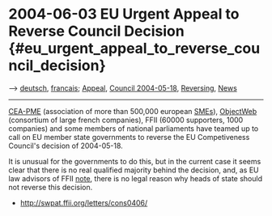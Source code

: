# 2004-06-03 EU Urgent Appeal to Reverse Council Decision {#eu_urgent_appeal_to_reverse_council_decision}

\--\> [ deutsch](Cons040603De "wikilink"), [
francais](Cons040603Fr "wikilink"); [
Appeal](LtrConsSend0406En "wikilink"), [ Council
2004-05-18](Cons040518En "wikilink"), [
Reversing](ConsReversEn "wikilink"), [ News](SwpatcninoEn "wikilink")

------------------------------------------------------------------------

[CEA-PME](http://www.cea-pme.org/ "wikilink") (association of more than
500,000 european [SMEs](SMEs "wikilink")),
[ObjectWeb](ObjectWeb "wikilink") (consortium of large french
companies), FFII (60000 supporters, 1000 companies) and some members of
national parliaments have teamed up to call on EU member state
governments to reverse the EU Competiveness Council\'s decision of
2004-05-18.

It is unusual for the governments to do this, but in the current case it
seems clear that there is no real qualified majority behind the
decision, and, as EU law advisors of FFII [
note](ConsReversEn "wikilink"), there is no legal reason why heads of
state should not reverse this decision.

-   <http://swpat.ffii.org/letters/cons0406/>
